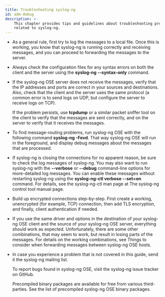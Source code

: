 ```yaml
---
title: Troubleshooting syslog-ng
id: adm-debug
description: >-
    This chapter provides tips and guidelines about troubleshooting problems
    related to syslog-ng.
---
```


- As a general rule, first try to log the messages to a local file.
    Once this is working, you know that syslog-ng is running correctly
    and receiving messages, and you can proceed to forwarding the
    messages to the server.

- Always check the configuration files for any syntax errors on both
    the client and the server using the **syslog-ng \--syntax-only**
    command.

- If the syslog-ng OSE server does not receive the messages, verify
    that the IP addresses and ports are correct in your sources and
    destinations. Also, check that the client and the server uses the
    same protocol (a common error is to send logs on UDP, but configure
    the server to receive logs on TCP).

    If the problem persists, use **tcpdump** or a similar packet sniffer
    tool on the client to verify that the messages are sent correctly,
    and on the server to verify that it receives the messages.

- To find message-routing problems, run syslog-ng OSE with the
    following command **syslog-ng -Fevd**. That way syslog-ng OSE will
    run in the foreground, and display debug messages about the messages
    that are processed.

- If syslog-ng is closing the connections for no apparent reason, be
    sure to check the log messages of syslog-ng. You may also want to
    run syslog-ng with the **\--verbose** or **\--debug** command-line
    options for more-detailed log messages. You can enable these
    messages without restarting syslog-ng using the **syslog-ng-ctl
    verbose \--set=on** command. For details, see the syslog-ng-ctl man
    page at The syslog-ng control tool manual page.

- Build up encrypted connections step-by-step. First create a working,
    unencrypted (for example, TCP) connection, then add TLS encryption,
    and finally, client authentication if needed.

- If you use the same driver and options in the destination of your
    syslog-ng OSE client and the source of your syslog-ng OSE server,
    everything should work as expected. Unfortunately, there are some
    other combinations, that may seem to work, but result in losing
    parts of the messages. For details on the working combinations, see
    Things to consider when forwarding messages between syslog-ng OSE hosts.

- In case you experience a problem that is not covered in this guide,
    send it the syslog-ng mailing list.

    To report bugs found in syslog-ng OSE, visit the syslog-ng issue tracker on GitHub.

    Precompiled binary packages are available for free from various
    third-parties. See the list of precompiled syslog-ng OSE binary packages.

